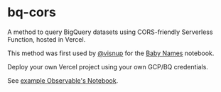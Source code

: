 # bq-cors

A method to query BigQuery datasets using CORS-friendly Serverless Function, hosted in Vercel.

This method was first used by [@visnup](https://observablehq.com/@visnup) for the [Baby Names](https://observablehq.com/@visnup/baby-names-by-birth-year) notebook.

Deploy your own Vercel project using your own GCP/BQ credentials.

See [example Observable's Notebook](https://observablehq.com/@adityawarmanfw/bigquery-cors-handler).
